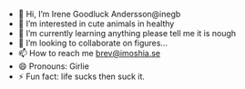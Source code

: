 - 👋 Hi, I’m Irene Goodluck Andersson@inegb
- 👀 I’m interested in cute animals in healthy
- 🌱 I’m currently learning anything please tell me it is nough
- 💞️ I’m looking to collaborate on figures...
- 📫 How to reach me brev@imoshia.se
- 😄 Pronouns: Girlie
- ⚡ Fun fact: life sucks then suck it.

<!---
inegb/inegb is a ✨ special ✨ repository because its `README.md` (this file) appears on your GitHub profile.
You can click the Preview link to take a look at your changes.
--->
